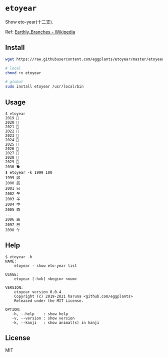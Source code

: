 # `etoyear`

Show eto-year(十二支).

Ref: [Earthly_Branches - Wikipedia](https://en.wikipedia.org/wiki/Earthly_Branches)

## Install

```bash
wget https://raw.githubusercontent.com/eggplants/etoyear/master/etoyear

# local
chmod +x etoyear

# global
sudo install etoyear /usr/local/bin
```

## Usage

```shellsession
$ etoyear
2019 🐗
2020 🐁
2021 🐄
2022 🐯
2023 🐇
2024 🐲
2025 🐍
2026 🐎
2027 🐏
2028 🐒
2029 🐔
2030 🐕
$ etoyear -k 1999 100
1999 卯
2000 辰
2001 巳
2002 午
2003 羊
2004 申
2005 酉
...
2096 辰
2097 巳
2098 午
```

## Help

```shellsession
$ etoyear -h
NAME:
    etoyear - show eto-year list

USAGE:
    etoyear [-hvk] <begin> <num>

VERSION:
    etoyear version 0.0.4
    Copyright (c) 2019-2021 haruna <github.com/eggplants>
    Released under the MIT License.

OPTION:
   -h, --help    : show help
   -v, --version : show version
   -k, --kanji   : show animal(s) in kanji
```

## License

MIT
